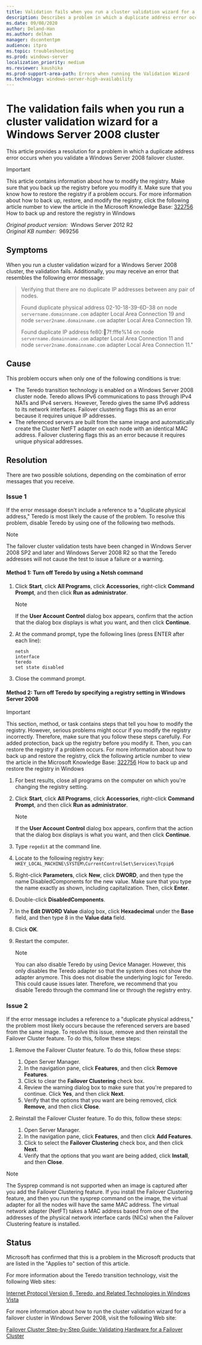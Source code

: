 ```yaml
---
title: Validation fails when you run a cluster validation wizard for a Windows Server 2008 cluster
description: Describes a problem in which a duplicate address error occurs when you validate a Windows Server 2008 failover cluster. A resolution is provided.
ms.date: 09/08/2020
author: Deland-Han
ms.author: delhan
manager: dscontentpm
audience: itpro
ms.topic: troubleshooting
ms.prod: windows-server
localization_priority: medium
ms.reviewer: kaushika
ms.prod-support-area-path: Errors when running the Validation Wizard
ms.technology: windows-server-high-availability
---
```

# The validation fails when you run a cluster validation wizard for a Windows Server 2008 cluster

This article provides a resolution for a problem in which a duplicate address error occurs when you validate a Windows Server 2008 failover cluster.

> [!IMPORTANT]
> This article contains information about how to modify the registry. Make sure that you back up the registry before you modify it. Make sure that you know how to restore the registry if a problem occurs. For more information about how to back up, restore, and modify the registry, click the following article number to view the article in the Microsoft Knowledge Base: [322756](https://support.microsoft.com/help/322756) How to back up and restore the registry in Windows  

_Original product version:_ &nbsp;Windows Server 2012 R2  
_Original KB number:_ &nbsp;969256

## Symptoms

When you run a cluster validation wizard for a Windows Server 2008 cluster, the validation fails. Additionally, you may receive an error that resembles the following error message:

> Verifying that there are no duplicate IP addresses between any pair of nodes.
>
> Found duplicate physical address 02-10-18-39-6D-38 on node `servername.domainname.com` adapter Local Area Connection 19 and node `server2name.domainname.com` adapter Local Area Connection 19.
>
> Found duplicate IP address fe80::100:7f:fffe%14 on node `servername.domainname.com` adapter Local Area Connection 11 and node `server2name.domainname.com` adapter Local Area Connection 11."

## Cause

This problem occurs when only one of the following conditions is true:

- The Teredo transition technology is enabled on a Windows Server 2008 cluster node. Teredo allows IPv6 communications to pass through IPv4 NATs and IPv4 servers. However, Teredo gives the same IPv6 address to its network interfaces. Failover clustering flags this as an error because it requires unique IP addresses.
- The referenced servers are built from the same image and automatically create the Cluster NetFT adapter on each node with an identical MAC address. Failover clustering flags this as an error because it requires unique physical addresses.

## Resolution

There are two possible solutions, depending on the combination of error messages that you receive.

### Issue 1

If the error message doesn't include a reference to a "duplicate physical address," Teredo is most likely the cause of the problem. To resolve this problem, disable Teredo by using one of the following two methods.

> [!NOTE]
> The failover cluster validation tests have been changed in Windows Server 2008 SP2 and later and Windows Server 2008 R2 so that the Teredo addresses will not cause the test to issue a failure or a warning.

#### Method 1: Turn off Teredo by using a Netsh command

1. Click **Start**, click **All Programs**, click **Accessories**, right-click
 **Command Prompt**, and then click **Run as administrator**.

    > [!NOTE]
    > If the **User Account Control** dialog box appears, confirm that the action that the dialog box displays is what you want, and then click **Continue**.
2. At the command prompt, type the following lines (press ENTER after each line):  

    ```console
    netsh
    interface
    teredo
    set state disabled
    ```

3. Close the command prompt.

#### Method 2: Turn off Teredo by specifying a registry setting in Windows Server 2008

> [!IMPORTANT]
> This section, method, or task contains steps that tell you how to modify the registry. However, serious problems might occur if you modify the registry incorrectly. Therefore, make sure that you follow these steps carefully. For added protection, back up the registry before you modify it. Then, you can restore the registry if a problem occurs. For more information about how to back up and restore the registry, click the following article number to view the article in the Microsoft Knowledge Base: [322756](https://support.microsoft.com/help/322756) How to back up and restore the registry in Windows  

1. For best results, close all programs on the computer on which you're changing the registry setting.
2. Click **Start**, click **All Programs**, click **Accessories**, right-click **Command Prompt**, and then click **Run as administrator**.

    > [!NOTE]
    > If the **User Account Control** dialog box appears, confirm that the action that the dialog box displays is what you want, and then click **Continue**.
3. Type `regedit` at the command line.
4. Locate to the following registry key: `HKEY_LOCAL_MACHINE\SYSTEM\CurrentControlSet\Services\Tcpip6`  

5. Right-click **Parameters**, click **New**, click **DWORD**, and then type the name DisabledComponents for the new value. Make sure that you type the name exactly as shown, including capitalization. Then, click **Enter**.
6. Double-click **DisabledComponents**.
7. In the **Edit DWORD Value** dialog box, click **Hexadecimal** under the **Base** field, and then type 8 in the **Value data** field.
8. Click **OK**.
9. Restart the computer.
    > [!NOTE]
    > You can also disable Teredo by using Device Manager. However, this only disables the Teredo adapter so that the system does not show the adapter anymore. This does not disable the underlying logic for Teredo. This could cause issues later. Therefore, we recommend that you disable Teredo through the command line or through the registry entry.

### Issue 2

If the error message includes a reference to a "duplicate physical address," the problem most likely occurs because the referenced servers are based from the same image. To resolve this issue, remove and then reinstall the Failover Cluster feature. To do this, follow these steps:

1. Remove the Failover Cluster feature. To do this, follow these steps:

    1. Open Server Manager.
    2. In the navigation pane, click **Features**, and then click **Remove Features**.
    3. Click to clear the **Failover Clustering** check box.
    4. Review the warning dialog box to make sure that you're prepared to continue. Click **Yes**, and then click **Next**.
    5. Verify that the options that you want are being removed, click **Remove**, and then click **Close**.
2. Reinstall the Failover Cluster feature. To do this, follow these steps:

    1. Open Server Manager.
    2. In the navigation pane, click **Features**, and then click **Add Features**.
    3. Click to select the **Failover Clustering** check box, and then click **Next**.
    4. Verify that the options that you want are being added, click **Install**, and then **Close**.

> [!NOTE]
> The Sysprep command is not supported when an image is captured after you add the Failover Clustering feature. If you install the Failover Clustering feature, and then you run the sysprep command on the image, the virtual adapter for all the nodes will have the same MAC address. The virtual network adapter (NetFT) takes a MAC address based from one of the addresses of the physical network interface cards (NICs) when the Failover Clustering feature is installed.

## Status

Microsoft has confirmed that this is a problem in the Microsoft products that are listed in the "Applies to" section of this article.  

For more information about the Teredo transition technology, visit the following Web sites:

[Internet Protocol Version 6, Teredo, and Related Technologies in Windows Vista](https://technet.microsoft.com/library/cc722030.aspx)  

For more information about how to run the cluster validation wizard for a failover cluster in Windows Server 2008, visit the following Web site:

 [Failover Cluster Step-by-Step Guide: Validating Hardware for a Failover Cluster](https://technet.microsoft.com/library/cc732035.aspx#bkmk_how_to_run)
